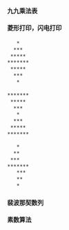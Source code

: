 #### 九九乘法表

#### 菱形打印，闪电打印
```bash
   *
  ***
 *****
*******
 *****
  ***
   *
   
*******
 *****
  ***
   *
  ***
 *****
*******

   *
  **
 ***
*******
   ***
   **
   *
```

#### 裴波那契数列

#### 素数算法
